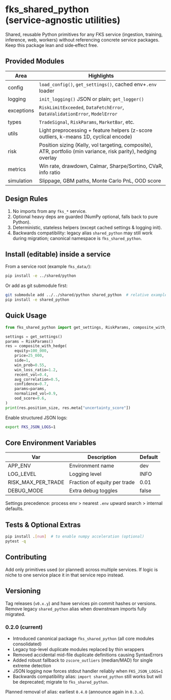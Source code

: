 # fks_shared_python (service‑agnostic utilities)

Shared, reusable Python primitives for any FKS service (ingestion, training, inference, web, workers) without referencing concrete service packages. Keep this package lean and side‑effect free.

## Provided Modules

| Area | Highlights |
|------|------------|
| config | `load_config()`, `get_settings()`, cached env+`.env` loader |
| logging | `init_logging()` JSON or plain; `get_logger()` |
| exceptions | `RiskLimitExceeded`, `DataFetchError`, `DataValidationError`, `ModelError` |
| types | `TradeSignal`, `RiskParams`, `MarketBar`, etc. |
| utils | Light preprocessing + feature helpers (z-score outliers, k-means 1D, cyclical encode) |
| risk | Position sizing (Kelly, vol targeting, composite), ATR, portfolio (min variance, risk parity), hedging overlay |
| metrics | Win rate, drawdown, Calmar, Sharpe/Sortino, CVaR, info ratio |
| simulation | Slippage, GBM paths, Monte Carlo PnL, OOD score |

## Design Rules

1. No imports from any `fks_*` service.
2. Optional heavy deps are guarded (NumPy optional, falls back to pure Python).
3. Deterministic, stateless helpers (except cached settings & logging init).
4. Backwards compatibility: legacy alias `shared_python` may still work during migration; canonical namespace is `fks_shared_python`.

## Install (editable) inside a service

From a service root (example `fks_data/`):

```bash
pip install -e ../shared/python
```

Or add as git submodule first:

```bash
git submodule add ../../shared/python shared_python  # relative example
pip install -e shared_python
```

## Quick Usage

```python
from fks_shared_python import get_settings, RiskParams, composite_with_hedge

settings = get_settings()
params = RiskParams()
res = composite_with_hedge(
	equity=100_000,
	price=25_000,
	side=1,
	win_prob=0.55,
	win_loss_ratio=1.2,
	recent_vol=0.4,
	avg_correlation=0.5,
	confidence=0.7,
	params=params,
	normalized_vol=0.9,
	ood_score=0.6,
)
print(res.position_size, res.meta["uncertainty_score"])
```

Enable structured JSON logs:

```bash
export FKS_JSON_LOGS=1
```

## Core Environment Variables

| Var | Description | Default |
|-----|-------------|---------|
| APP_ENV | Environment name | dev |
| LOG_LEVEL | Logging level | INFO |
| RISK_MAX_PER_TRADE | Fraction of equity per trade | 0.01 |
| DEBUG_MODE | Extra debug toggles | false |

Settings precedence: process env > nearest `.env` upward search > internal defaults.

## Tests & Optional Extras

```bash
pip install .[num]  # to enable numpy acceleration (optional)
pytest -q
```

## Contributing

Add only primitives used (or planned) across multiple services. If logic is niche to one service place it in that service repo instead.

## Versioning

Tag releases (`v0.x.y`) and have services pin commit hashes or versions. Remove legacy `shared_python` alias when downstream imports fully migrated.

### 0.2.0 (current)

- Introduced canonical package `fks_shared_python` (all core modules consolidated)
- Legacy top-level duplicate modules replaced by thin wrappers
- Removed accidental mid-file duplicate definitions causing SyntaxErrors
- Added robust fallback to `zscore_outliers` (median/MAD) for single extreme detection
- JSON logging now forces stdout handler reliably when `FKS_JSON_LOGS=1`
- Backwards compatibility alias: `import shared_python` still works but will be deprecated; migrate to `fks_shared_python`.

Planned removal of alias: earliest `0.4.0` (announce again in `0.3.x`).
